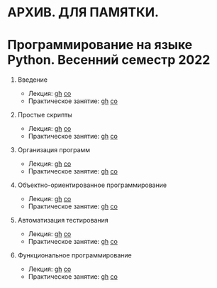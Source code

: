# АРХИВ. ДЛЯ ПАМЯТКИ.
# Программирование на языке Python. Весенний семестр 2022

1. Введение

    * Лекция:
    [gh](https://github.com/true-grue/kispython/blob/main/lect1.ipynb)
    [co](https://colab.research.google.com/github/true-grue/kispython/blob/main/lect1.ipynb)
    * Практическое занятие:
    [gh](https://github.com/true-grue/kispython/blob/main/pract1.ipynb)
    [co](https://colab.research.google.com/github/true-grue/kispython/blob/main/pract1.ipynb)

1. Простые скрипты

    * Лекция:
    [gh](https://github.com/true-grue/kispython/blob/main/lect2.ipynb)
    [co](https://colab.research.google.com/github/true-grue/kispython/blob/main/lect2.ipynb)
    * Практическое занятие:
    [gh](https://github.com/true-grue/kispython/blob/main/pract2.ipynb)
    [co](https://colab.research.google.com/github/true-grue/kispython/blob/main/pract2.ipynb)

1. Организация программ

    * Лекция:
    [gh](https://github.com/true-grue/kispython/blob/main/lect3.ipynb)
    [co](https://colab.research.google.com/github/true-grue/kispython/blob/main/lect3.ipynb)
    * Практическое занятие:
    [gh](https://github.com/true-grue/kispython/blob/main/pract3.ipynb)
    [co](https://colab.research.google.com/github/true-grue/kispython/blob/main/pract3.ipynb)

1. Объектно-ориентированное программирование

    * Лекция:
    [gh](https://github.com/true-grue/kispython/blob/main/lect4.ipynb)
    [co](https://colab.research.google.com/github/true-grue/kispython/blob/main/lect4.ipynb)
    * Практическое занятие:
    [gh](https://github.com/true-grue/kispython/blob/main/pract4.ipynb)
    [co](https://colab.research.google.com/github/true-grue/kispython/blob/main/pract4.ipynb)

1. Автоматизация тестирования

    * Лекция:
    [gh](https://github.com/true-grue/kispython/blob/main/lect5.ipynb)
    [co](https://colab.research.google.com/github/true-grue/kispython/blob/main/lect5.ipynb)
    * Практическое занятие:
    [gh](https://github.com/true-grue/kispython/blob/main/pract5.ipynb)
    [co](https://colab.research.google.com/github/true-grue/kispython/blob/main/pract5.ipynb)

1. Функциональное программирование

    * Лекция:
    [gh](https://github.com/true-grue/kispython/blob/main/lect6.ipynb)
    [co](https://colab.research.google.com/github/true-grue/kispython/blob/main/lect6.ipynb)
    * Практическое занятие:
    [gh](https://github.com/true-grue/kispython/blob/main/pract6.ipynb)
    [co](https://colab.research.google.com/github/true-grue/kispython/blob/main/pract6.ipynb)
